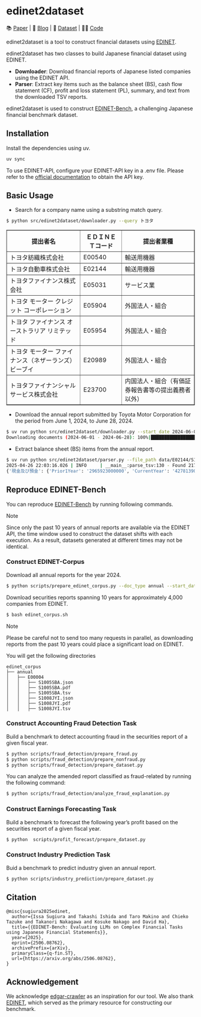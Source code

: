 # edinet2dataset
📚 [Paper](https://arxiv.org/abs/2506.08762) | 📝 [Blog](https://sakana.ai/edinet-bench/) | 📁 [Dataset](https://huggingface.co/datasets/SakanaAI/EDINET-Bench) | 🧑‍💻 [Code](https://github.com/SakanaAI/EDINET-Bench)

edinet2dataset is a tool to construct financial datasets using [EDINET](https://disclosure2.edinet-fsa.go.jp). 

edinet2dataset has two classes to build Japanese financial dataset using EDINET.
- **Downloader**: Download financial reports of Japanese listed companies using the EDINET API.
- **Parser**: Extract key items such as the balance sheet (BS), cash flow statement (CF), profit and loss statement (PL), summary, and text from the downloaded TSV reports.


edinet2dataset is used to construct [EDINET-Bench](https://huggingface.co/datasets/SakanaAI/EDINET-Bench), a challenging Japanese financial benchmark dataset.

## Installation

Install the dependencies using uv.
```bash
uv sync
```

To use EDINET-API, configure your EDINET-API key in a .env file.
Please refer to the [official documentation](https://disclosure2dl.edinet-fsa.go.jp/guide/static/disclosure/WZEK0110.html) to obtain the API key.

## Basic Usage

- Search for a company name using a substring match query.
  
```bash
$ python src/edinet2dataset/downloader.py --query トヨタ
```
<table border="1" cellspacing="0" cellpadding="5">
  <thead>
    <tr>
      <th>提出者名</th>
      <th>ＥＤＩＮＥＴコード</th>
      <th>提出者業種</th>
    </tr>
  </thead>
  <tbody>
    <tr>
      <td>トヨタ紡織株式会社</td>
      <td>E00540</td>
      <td>輸送用機器</td>
    </tr>
    <tr>
      <td>トヨタ自動車株式会社</td>
      <td>E02144</td>
      <td>輸送用機器</td>
    </tr>
    <tr>
      <td>トヨタファイナンス株式会社</td>
      <td>E05031</td>
      <td>サービス業</td>
    </tr>
    <tr>
      <td>トヨタ モーター クレジット コーポレーション</td>
      <td>E05904</td>
      <td>外国法人・組合</td>
    </tr>
    <tr>
      <td>トヨタ ファイナンス オーストラリア リミテッド</td>
      <td>E05954</td>
      <td>外国法人・組合</td>
    </tr>
    <tr>
      <td>トヨタ モーター ファイナンス（ネザーランズ）ビーブイ</td>
      <td>E20989</td>
      <td>外国法人・組合</td>
    </tr>
    <tr>
      <td>トヨタファイナンシャルサービス株式会社</td>
      <td>E23700</td>
      <td>内国法人・組合（有価証券報告書等の提出義務者以外）</td>
    </tr>
  </tbody>
</table>


- Download the annual report submitted by Toyota Motor Corporation for the period from June 1, 2024, to June 28, 2024.

```bash
$ uv run python src/edinet2dataset/downloader.py --start_date 2024-06-01 --end_date 2024-06-28 --company_name "トヨタ自動車株式会社" --doc_type annual  
Downloading documents (2024-06-01 - 2024-06-28): 100%|███████████████████████████████████████████| 28/28 [00:02<00:00,  9.76it/s]
```

- Extract balance sheet (BS) items from the annual report.

```bash
$ uv run python src/edinet2dataset/parser.py --file_path data/E02144/S100TR7I.tsv --category_list BS
2025-04-26 22:03:16.026 | INFO     | __main__:parse_tsv:130 - Found 2179 unique elements in data/E02144/S100TR7I.tsv
{'現金及び預金': {'Prior1Year': '2965923000000', 'CurrentYear': '4278139000000'}, '現金及び現金同等物': {'Prior2Year': '6113655000000', 'Prior1Year': '1403311000000', 'CurrentYear': '9412060000000'}, '売掛金': {'Prior1Year': '1665651000000', 'CurrentYear': '1888956000000'}, '有価証券': {'Prior1Year': '1069082000000', 'CurrentYear': '3938698000000'}, '商品及び製品': {'Prior1Year': '271851000000', 'CurrentYear': '257113000000'}
```


## Reproduce EDINET-Bench

You can reproduce [EDINET-Bench](https://huggingface.co/datasets/SakanaAI/EDINET-Bench) by running following commands. 

> [!NOTE]  
> Since only the past 10 years of annual reports are available via the EDINET API, the time window used to construct the dataset shifts with each execution. As a result, datasets generated at different times may not be identical.
### Construct EDINET-Corpus
Download all annual reports for the year 2024.

```bash
$ python scripts/prepare_edinet_corpus.py --doc_type annual --start_date 2024-01-01 --end_date 2025-01-01
```

Download securities reports spanning 10 years for approximately 4,000 companies from EDINET.
```bash
$ bash edinet_corpus.sh
```

> [!NOTE]
> Please be careful not to send too many requests in parallel, as downloading reports from the past 10 years could place a significant load on EDINET.


You will get the following directories
```
edinet_corpus
├── annual
│   ├── E00004
│   │   ├── S1005SBA.json
│   │   ├── S1005SBA.pdf
│   │   ├── S1005SBA.tsv
│   │   ├── S1008JYI.json
│   │   ├── S1008JYI.pdf
│   │   ├── S1008JYI.tsv
```

### Construct Accounting Fraud Detection Task

Build a benchmark to detect accounting fraud in the securities report of a given fiscal year.
```bash
$ python scripts/fraud_detection/prepare_fraud.py
$ python scripts/fraud_detection/prepare_nonfraud.py
$ python scripts/fraud_detection/prepare_dataset.py
```


You can analyze the amended report classified as fraud-related by running the following command:
```bash
$ python scripts/fraud_detection/analyze_fraud_explanation.py 
```


### Construct Earnings Forecasting Task

Build a benchmark to forecast the following year’s profit based on the securities report of a given fiscal year.
```bash
$ python  scripts/profit_forecast/prepare_dataset.py 
```


### Construct Industry Prediction Task

Buid a benchmark to predict industry given an annual report.
```bash
$ python scripts/industry_prediction/prepare_dataset.py 
```

## Citation
```
@misc{sugiura2025edinet,
  author={Issa Sugiura and Takashi Ishida and Taro Makino and Chieko Tazuke and Takanori Nakagawa and Kosuke Nakago and David Ha},
  title={{EDINET-Bench: Evaluating LLMs on Complex Financial Tasks using Japanese Financial Statements}},
  year={2025},
  eprint={2506.08762},
  archivePrefix={arXiv},
  primaryClass={q-fin.ST},
  url={https://arxiv.org/abs/2506.08762}, 
}
```

## Acknowledgement
We acknowledge [edgar-crawler](https://github.com/lefterisloukas/edgar-crawler) as an inspiration for our tool.
We also thank [EDINET](https://disclosure2.edinet-fsa.go.jp), which served as the primary resource for constructing our benchmark.
